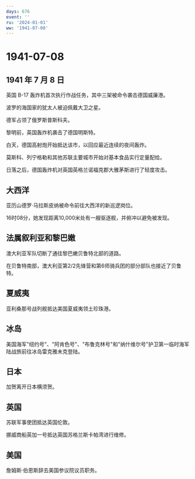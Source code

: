 ```yaml
---
days: 676
event: ''
ru: '2024-01-01'
ww: '1941-07-08'
---
```


# 1941-07-08

## 1941 年 7 月 8 日

英国 B-17 轰炸机首次执行作战任务，其中三架被命令袭击德国威廉港。

波罗的海国家的犹太人被迫佩戴大卫之星。

德军占领了俄罗斯普斯科夫。

黎明前，英国轰炸机袭击了德国明斯特。

白天，德国高射炮开始抵达该市，以回应最近连续的夜间轰炸。

莫斯科、列宁格勒和其他苏联主要城市开始对基本食品实行定量配给。

日落之后，德国轰炸机对英国英格兰诺福克郡大雅茅斯进行了轻度攻击。

## 大西洋

亚历山德罗·马拉斯皮纳被命令前往大西洋的新巡逻岗位。

16时08分，她发现距离10,000米处有一艘驱逐舰，并俯冲以避免被发现。

## 法属叙利亚和黎巴嫩

澳大利亚军队切断了通往黎巴嫩贝鲁特北部的道路。

在贝鲁特南部，澳大利亚第2/2先锋营和第6师骑兵团的部分部队也接近了贝鲁特。

## 夏威夷

亚利桑那号战列舰抵达美国夏威夷领土珍珠港。

## 冰岛

美国海军"纽约号"、"阿肯色号"、"布鲁克林号"和"纳什维尔号"护卫第一临时海军陆战旅前往冰岛雷克雅未克登陆。

## 日本

加贺离开日本横须贺。

## 英国

苏联军事使团抵达英国伦敦。

挪威商船英加一号抵达英国苏格兰斯卡帕湾进行维修。

## 美国

詹姆斯·伯恩斯辞去美国参议院议员职务。
